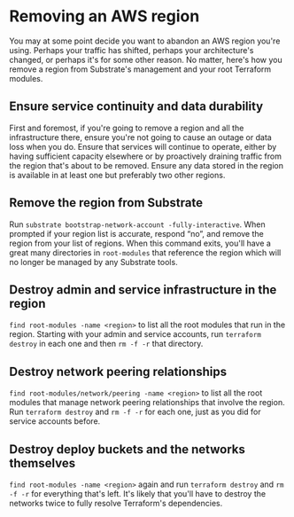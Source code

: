 # Removing an AWS region

You may at some point decide you want to abandon an AWS region you're using. Perhaps your traffic has shifted, perhaps your architecture's changed, or perhaps it's for some other reason. No matter, here's how you remove a region from Substrate's management and your root Terraform modules.

## Ensure service continuity and data durability

First and foremost, if you're going to remove a region and all the infrastructure there, ensure you're not going to cause an outage or data loss when you do. Ensure that services will continue to operate, either by having sufficient capacity elsewhere or by proactively draining traffic from the region that's about to be removed. Ensure any data stored in the region is available in at least one but preferably two other regions.

## Remove the region from Substrate

Run `substrate bootstrap-network-account -fully-interactive`. When prompted if your region list is accurate, respond “no”, and remove the region from your list of regions. When this command exits, you'll have a great many directories in `root-modules` that reference the region which will no longer be managed by any Substrate tools.

## Destroy admin and service infrastructure in the region

`find root-modules -name <region>` to list all the root modules that run in the region. Starting with your admin and service accounts, run `terraform destroy` in each one and then `rm -f -r` that directory.

## Destroy network peering relationships

`find root-modules/network/peering -name <region>` to list all the root modules that manage network peering relationships that involve the region. Run `terraform destroy` and `rm -f -r` for each one, just as you did for service accounts before.

## Destroy deploy buckets and the networks themselves

`find root-modules -name <region>` again and run `terraform destroy` and `rm -f -r` for everything that's left. It's likely that you'll have to destroy the networks twice to fully resolve Terraform's dependencies.
